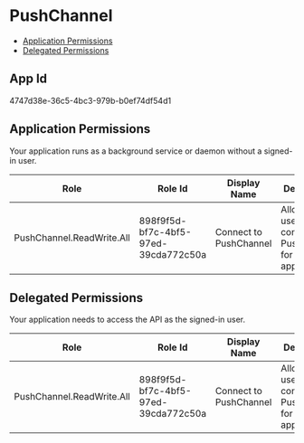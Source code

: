 # PushChannel
- [Application Permissions](#application-permissions)
- [Delegated Permissions](#delegated-permissions)

## App Id
4747d38e-36c5-4bc3-979b-b0ef74df54d1

## Application Permissions
Your application runs as a background service or daemon without a signed-in user.

| Role | Role Id | Display Name | Description |
|---|---|---|---|
| PushChannel.ReadWrite.All | 898f9f5d-bf7c-4bf5-97ed-39cda772c50a | Connect to PushChannel | Allows the user to connect to PushChannel for Fluid applications |

## Delegated Permissions
Your application needs to access the API as the signed-in user. 

| Role | Role Id | Display Name | Description |
|---|---|---|---|
| PushChannel.ReadWrite.All | 898f9f5d-bf7c-4bf5-97ed-39cda772c50a | Connect to PushChannel | Allows the user to connect to PushChannel for Fluid applications |

